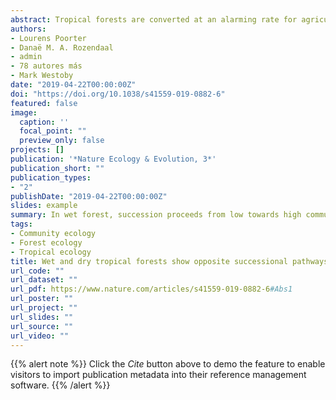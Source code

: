```yaml
---
abstract: Tropical forests are converted at an alarming rate for agricultural use and pastureland, but also regrow naturally through secondary succession. For successful forest restoration, it is essential to understand the mechanisms of secondary succession. These mechanisms may vary across forest types, but analyses across broad spatial scales are lacking. Here, we analyse forest recovery using 1,403 plots that differ in age since agricultural abandonment from 50 sites across the Neotropics. We analyse changes in community composition using species-specific stem wood density (WD), which is a key trait for plant growth, survival and forest carbon storage. In wet forest, succession proceeds from low towards high community WD (acquisitive towards conservative trait values), in line with standard successional theory. However, in dry forest, succession proceeds from high towards low community WD (conservative towards acquisitive trait values), probably because high WD reflects drought tolerance in harsh early successional environments. Dry season intensity drives WD recovery by influencing the start and trajectory of succession, resulting in convergence of the community WD over time as vegetation cover builds up. These ecological insights can be used to improve species selection for reforestation. Reforestation species selected to establish a first protective canopy layer should, among other criteria, ideally have a similar WD to the early successional communities that dominate under the prevailing macroclimatic conditions.
authors:
- Lourens Poorter
- Danaë M. A. Rozendaal
- admin
- 78 autores más
- Mark Westoby
date: "2019-04-22T00:00:00Z"
doi: "https://doi.org/10.1038/s41559-019-0882-6"
featured: false
image:
  caption: ''
  focal_point: ""
  preview_only: false
projects: []
publication: '*Nature Ecology & Evolution, 3*'
publication_short: ""
publication_types:
- "2"
publishDate: "2019-04-22T00:00:00Z"
slides: example
summary: In wet forest, succession proceeds from low towards high community WD (acquisitive towards conservative trait values), in line with standard successional theory. However, in dry forest, succession proceeds from high towards low community WD (conservative towards acquisitive trait values), probably because high WD reflects drought tolerance in harsh early successional environments.
tags:
- Community ecology
- Forest ecology
- Tropical ecology
title: Wet and dry tropical forests show opposite successional pathways in wood density but converge over time
url_code: ""
url_dataset: ""
url_pdf: https://www.nature.com/articles/s41559-019-0882-6#Abs1
url_poster: ""
url_project: ""
url_slides: ""
url_source: ""
url_video: ""
---
```


{{% alert note %}}
Click the *Cite* button above to demo the feature to enable visitors to import publication metadata into their reference management software.
{{% /alert %}}

